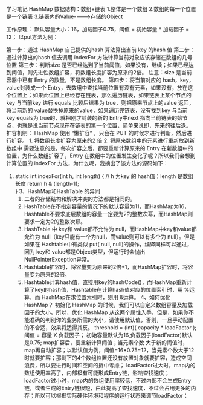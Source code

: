 学习笔记
HashMap
数据结构：数组+链表
1.整体是一个数组
2.数组的每一个位置是一个链表
3.链表内的Value---->存储的Object

工作原理：
默认容量大小：16，加载因子0.75，阈值 = 初始容量 * 加载因子 = 12；
以put方法为例：

第一步：通过 HashMap 自己提供的hash 算法算出当前 key 的hash 值
第二步：通过计算出的hash 值去调用 indexFor 方法计算当前对象应该存储在数组的几号位置
第三步：判断size 是否已经达到了当前阈值，如果没有，继续；如果已经达到阈值，则先进性数组扩容，将数组长度扩容为原来的2倍。
注意：size 是当前容器中已有 Entry 的数量，不是数组长度。
第四步：将当前对应的 hash，key，value封装成一个 Entry，去数组中查找当前位置有没有元素，如果没有，放在这个位置上；如果此位置上已经存在链表，那么遍历链表，如果链表上某个节点的 key 与当前key 进行 equals 比较后结果为 true，则把原来节点上的value 返回，将当前新的 value替换掉原来的value，如果遍历完链表，没有找到key 与当前 key equals为 true的，就把刚才封装的新的 Entry中next 指向当前链表的始节点，也就是说当前节点现在在链表的第一个位置，简单来说即，先来的往后退。
扩容机制：
HashMap 使用 “懒扩容” ，只会在 PUT 的时候才进行判断，然后进行扩容。
	1. 将数组长度扩容为原来的2 倍
	2. 将原来数组中的元素进行重新放到新数组中
需要注意的是，每次扩容之后，都要重新计算原来的 Entry 在新数组中的位置，为什么数组扩容了，Entry 在数组中的位置发生变化了呢？所以我们会想到计算位置的 indexFor 方法，为什么呢，我摘出了该方法的源码如下：

1. static int indexFor(int h, int length) { // h 为key 的 hash值；length 是数组长度
 return h & (length-1);  
}
3、HashMap和HashTable 的异同
	1. 二者的存储结构和解决冲突的方法都是相同的。
	2. HashTable在不指定容量的情况下的默认容量为11，而HashMap为16，Hashtable不要求底层数组的容量一定要为2的整数次幂，而HashMap则要求一定为2的整数次幂。
	3. HashTable 中 key和 value都不允许为 null，而HashMap中key和value都允许为 null（key只能有一个为null，而value则可以有多个为 null）。但是如果在 Hashtable中有类似 put( null, null)的操作，编译同样可以通过，因为 key和 value都是Object类型，但运行时会抛出 NullPointerException异常。
	4. Hashtable扩容时，将容量变为原来的2倍+1，而HashMap扩容时，将容量变为原来的2倍。
	5. Hashtable计算hash值，直接用key的hashCode()，而HashMap重新计算了key的hash值，Hashtable在计算hash值对应的位置索引时，用 %运算，而 HashMap在求位置索引时，则用 &运算。
4、如何优化 HashMap？
初始化 HashMap 的时候，我们可以自定义数组容量及加载因子的大小。所以，优化 HashMap 从这两个属性入手，但是，如果你不能准确的判别你的业务所需的大小，请使用默认值，否则，一旦手动配置的不合适，效果将适得其反。
threshold = (int)( capacity * loadFactor );
阈值 = 容量 X 负载因子；
初始容量默认为16,负载因子(loadFactor)默认是0.75; map扩容后，要重新计算阈值；当元素个数 大于新的阈值时，map再自动扩容；以默认值为例，阈值=16*0.75=12，当元素个数大于12时就要扩容；那剩下的4个数组位置还没有放置对象就要扩容，造成空间浪费，所以要进行时间和空间的折中考虑；
loadFactor过大时，map内的数组使用率高了，内部极有可能形成Entry链，影响查找速度；
loadFactor过小时，map内的数组使用率较低，不过内部不会生成Entry链，或者生成的Entry链很短，由此提高了查找速度，不过会占用更多的内存；所以可以根据实际硬件环境和程序的运行状态来调节loadFactor；

